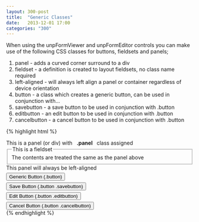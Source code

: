 ```yaml
---
layout: 300-post
title:  "Generic Classes"
date:   2013-12-01 17:00
categories: "300"
---
```


When using the unpFormViewer and unpFormEditor controls you can make use of the following CSS classes for buttons, fieldsets and panels;

1. panel - adds a curved corner surround to a div
2. fieldset - a definition is created to layout fieldsets, no class name required
3. left-aligned - will always left align a panel or container regardless of device orientation
4. button - a class which creates a generic button, can be used in conjunction with...
5. savebutton - a save button to be used in conjunction with .button
6. editbutton - an edit button to be used in conjunction with .button
7. cancelbutton - a cancel button to be used in conjunction with .button


{% highlight html %}
<div class="panel">
  This is a panel (or div) with &#160;
  <strong> .panel </strong>
  &#160; class assigned
</div>

<fieldset>
  <legend>This is a fieldset</legend>
  The contents are treated the same as the panel above
</fieldset>

<div class="panel left-aligned">
  This panel will always be left-aligned
</div>


<div style="padding-top:5px;">
  <input type="button" class="button" value="Generic Button (.button)" />
</div>

<div style="padding-top:5px;">
  <input type="button" class="button savebutton"
    value="Save Button (.button .savebutton)" />
</div>

<div style="padding-top:5px;">
  <input type="button" class="button editbutton"
    value="Edit Button (.button .editbutton)" />
</div>

<div style="padding-top:5px;">
  <input type="button" class="button cancelbutton"
    value="Cancel Button (.button .cancelbutton)" />
</div>
{% endhighlight %}